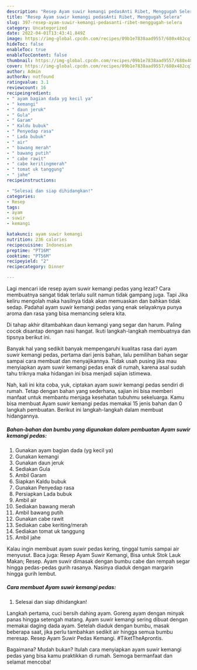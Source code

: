 ```yaml
---
description: "Resep Ayam suwir kemangi pedasAnti Ribet, Menggugah Selera"
title: "Resep Ayam suwir kemangi pedasAnti Ribet, Menggugah Selera"
slug: 397-resep-ayam-suwir-kemangi-pedasanti-ribet-menggugah-selera
category: Uncategorized
date: 2022-04-01T13:43:41.849Z
image: https://img-global.cpcdn.com/recipes/09b1e7838aad9557/680x482cq70/ayam-suwir-kemangi-pedas-foto-resep-utama.jpg
hideToc: false
enableToc: true
enableTocContent: false
thumbnail: https://img-global.cpcdn.com/recipes/09b1e7838aad9557/680x482cq70/ayam-suwir-kemangi-pedas-foto-resep-utama.jpg
cover: https://img-global.cpcdn.com/recipes/09b1e7838aad9557/680x482cq70/ayam-suwir-kemangi-pedas-foto-resep-utama.jpg
author: Admin
authorAv: notfound
ratingvalue: 3.1
reviewcount: 16
recipeingredient:
- " ayam bagian dada yg kecil ya"
- " kemangi"
- " daun jeruk"
- " Gula"
- " Garam"
- " Kaldu bubuk"
- " Penyedap rasa"
- " Lada bubuk"
- " air"
- " bawang merah"
- " bawang putih"
- " cabe rawit"
- " cabe keritingmerah"
- " tomat uk tanggung"
- " jahe"
recipeinstructions:

- "Selesai dan siap dihidangkan!"
categories:
- Resep
tags:
- ayam
- suwir
- kemangi

katakunci: ayam suwir kemangi 
nutrition: 236 calories
recipecuisine: Indonesian
preptime: "PT16M"
cooktime: "PT56M"
recipeyield: "2"
recipecategory: Dinner

---
```



Lagi mencari ide resep ayam suwir kemangi pedas yang lezat? Cara membuatnya sangat tidak terlalu sulit namun tidak gampang juga. Tapi Jika keliru mengolah maka hasilnya tidak akan memuaskan dan bahkan tidak sedap. Padahal ayam suwir kemangi pedas yang enak selayaknya punya aroma dan rasa yang bisa memancing selera kita.


Di tahap akhir ditambahkan daun kemangi yang segar dan harum. Paling cocok disantap dengan nasi hangat. Ikuti langkah-langkah membuatnya dan tipsnya berikut ini.

Banyak hal yang sedikit banyak mempengaruhi kualitas rasa dari ayam suwir kemangi pedas, pertama dari jenis bahan, lalu pemilihan bahan segar sampai cara membuat dan menyajikannya. Tidak usah pusing jika mau menyiapkan ayam suwir kemangi pedas enak di rumah, karena asal sudah tahu triknya maka hidangan ini bisa menjadi sajian istimewa.


Nah, kali ini kita coba, yuk, ciptakan ayam suwir kemangi pedas sendiri di rumah. Tetap dengan bahan yang sederhana, sajian ini bisa memberi manfaat untuk membantu menjaga kesehatan tubuhmu sekeluarga. Kamu bisa membuat Ayam suwir kemangi pedas memakai 15 jenis bahan dan 0 langkah pembuatan. Berikut ini langkah-langkah dalam membuat hidangannya.

<!--inarticleads1-->

##### Bahan-bahan dan bumbu yang digunakan dalam pembuatan Ayam suwir kemangi pedas:

1. Gunakan  ayam bagian dada (yg kecil ya)
1. Gunakan  kemangi
1. Gunakan  daun jeruk
1. Sediakan  Gula
1. Ambil  Garam
1. Siapkan  Kaldu bubuk
1. Gunakan  Penyedap rasa
1. Persiapkan  Lada bubuk
1. Ambil  air
1. Sediakan  bawang merah
1. Ambil  bawang putih
1. Gunakan  cabe rawit
1. Sediakan  cabe keriting/merah
1. Sediakan  tomat uk tanggung
1. Ambil  jahe


Kalau ingin membuat ayam suwir pedas kering, tinggal tumis sampai air menyusut. Baca juga: Resep Ayam Suwir Kemangi, Bisa untuk Stok Lauk Makan; Resep. Ayam suwir dimasak dengan bumbu cabe dan rempah segar hingga pedas-pedas gurih rasanya. Nasinya diaduk dengan margarin hingga gurih lembut. 

<!--inarticleads2-->

##### Cara membuat Ayam suwir kemangi pedas:


1. Selesai dan siap dihidangkan!

Langkah pertama, cuci bersih dahing ayam. Goreng ayam dengan minyak panas hingga setengah matang. Ayam suwir kemangi sering dibuat dengan memakai daging dada ayam. Setelah diaduk dengan bumbu, masak beberapa saat, jika perlu tambahkan sedikit air hingga semua bumbu meresap. Resep Ayam Suwir Pedas Kemangi. #TiketTheAprontis. 

Bagaimana? Mudah bukan? Itulah cara menyiapkan ayam suwir kemangi pedas yang bisa kamu praktikkan di rumah. Semoga bermanfaat dan selamat mencoba!
